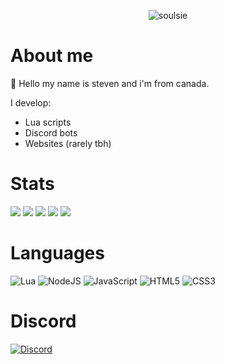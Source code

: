 <p align="center"> <img src="https://komarev.com/ghpvc/?username=soulsie&label=Profile%20views&color=0e75b6&style=for-the-badge" alt="soulsie" /> </p>

# About me

👋 Hello my name is steven and i'm from canada.

I develop:

- Lua scripts 
- Discord bots
- Websites (rarely tbh)

# Stats

![](http://github-profile-summary-cards.vercel.app/api/cards/profile-details?username=soulsie&theme=city_lights)
![](http://github-profile-summary-cards.vercel.app/api/cards/stats?username=soulsie&theme=city_lights)
![](http://github-profile-summary-cards.vercel.app/api/cards/productive-time?username=soulsie&theme=city_lights&utcOffset=8)
![](http://github-profile-summary-cards.vercel.app/api/cards/repos-per-language?username=soulsie&theme=city_lights)
![](http://github-profile-summary-cards.vercel.app/api/cards/most-commit-language?username=soulsie&theme=city_lights)
# Languages
![Lua](https://img.shields.io/badge/lua-%232C2D72.svg?style=for-the-badge&logo=lua&logoColor=black)
![NodeJS](https://img.shields.io/badge/node.js-6DA55F?style=for-the-badge&logo=node.js&logoColor=black)
![JavaScript](https://img.shields.io/badge/javascript-%23323330.svg?style=for-the-badge&logo=javascript&logoColor=black)
![HTML5](https://img.shields.io/badge/html5-%23E34F26.svg?style=for-the-badge&logo=html5&logoColor=black)
![CSS3](https://img.shields.io/badge/css3-%231572B6.svg?style=for-the-badge&logo=css3&logoColor=black)

# Discord
[![Discord](https://discord.c99.nl/widget/theme-4/1018385268413317240.png)](http://discord.soulsie.xyz/)
